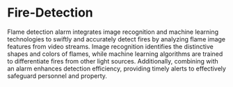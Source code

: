 # Fire-Detection
Flame detection alarm integrates image recognition and machine learning technologies to swiftly and accurately detect fires by analyzing flame image features from video streams. Image recognition identifies the distinctive shapes and colors of flames, while machine learning algorithms are trained to differentiate fires from other light sources. Additionally, combining with an alarm enhances detection efficiency, providing timely alerts to effectively safeguard personnel and property.
